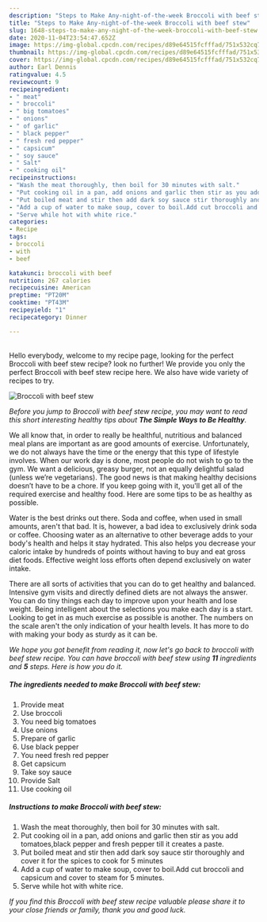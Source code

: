 ```yaml
---
description: "Steps to Make Any-night-of-the-week Broccoli with beef stew"
title: "Steps to Make Any-night-of-the-week Broccoli with beef stew"
slug: 1648-steps-to-make-any-night-of-the-week-broccoli-with-beef-stew
date: 2020-11-04T23:54:47.652Z
image: https://img-global.cpcdn.com/recipes/d89e64515fcfffad/751x532cq70/broccoli-with-beef-stew-recipe-main-photo.jpg
thumbnail: https://img-global.cpcdn.com/recipes/d89e64515fcfffad/751x532cq70/broccoli-with-beef-stew-recipe-main-photo.jpg
cover: https://img-global.cpcdn.com/recipes/d89e64515fcfffad/751x532cq70/broccoli-with-beef-stew-recipe-main-photo.jpg
author: Earl Dennis
ratingvalue: 4.5
reviewcount: 9
recipeingredient:
- " meat"
- " broccoli"
- " big tomatoes"
- " onions"
- " of garlic"
- " black pepper"
- " fresh red pepper"
- " capsicum"
- " soy sauce"
- " Salt"
- " cooking oil"
recipeinstructions:
- "Wash the meat thoroughly, then boil for 30 minutes with salt."
- "Put cooking oil in a pan, add onions and garlic then stir as you add tomatoes,black pepper and fresh pepper till it creates a paste."
- "Put boiled meat and stir then add dark soy sauce stir thoroughly and cover it for the spices to cook for 5 minutes"
- "Add a cup of water to make soup, cover to boil.Add cut broccoli and capsicum and cover to steam for 5 minutes."
- "Serve while hot with white rice."
categories:
- Recipe
tags:
- broccoli
- with
- beef

katakunci: broccoli with beef 
nutrition: 267 calories
recipecuisine: American
preptime: "PT20M"
cooktime: "PT43M"
recipeyield: "1"
recipecategory: Dinner

---
```

<br>
Hello everybody, welcome to my recipe page, looking for the perfect Broccoli with beef stew recipe? look no further! We provide you only the perfect Broccoli with beef stew recipe here. We also have wide variety of recipes to try.
<br>


![Broccoli with beef stew](https://img-global.cpcdn.com/recipes/d89e64515fcfffad/751x532cq70/broccoli-with-beef-stew-recipe-main-photo.jpg)

<i>Before you jump to Broccoli with beef stew recipe, you may want to read this short interesting healthy tips about <strong>The Simple Ways to Be Healthy</strong>.</i>

We all know that, in order to really be healthful, nutritious and balanced meal plans are important as are good amounts of exercise. Unfortunately, we do not always have the time or the energy that this type of lifestyle involves. When our work day is done, most people do not wish to go to the gym. We want a delicious, greasy burger, not an equally delightful salad (unless we’re vegetarians). The good news is that making healthy decisions doesn’t have to be a chore. If you keep going with it, you'll get all of the required exercise and healthy food. Here are some tips to be as healthy as possible.

Water is the best drinks out there. Soda and coffee, when used in small amounts, aren't that bad. It is, however, a bad idea to exclusively drink soda or coffee. Choosing water as an alternative to other beverage adds to your body's health and helps it stay hydrated. This also helps you decrease your caloric intake by hundreds of points without having to buy and eat gross diet foods. Effective weight loss efforts often depend exclusively on water intake.

There are all sorts of activities that you can do to get healthy and balanced. Intensive gym visits and directly defined diets are not always the answer. You can do tiny things each day to improve upon your health and lose weight. Being intelligent about the selections you make each day is a start. Looking to get in as much exercise as possible is another. The numbers on the scale aren't the only indication of your health levels. It has more to do with making your body as sturdy as it can be. 


<i>We hope you got benefit from reading it, now let's go back to broccoli with beef stew recipe. You can have broccoli with beef stew using <strong>11</strong> ingredients and <strong>5</strong> steps. Here is how you do it.
</i>

##### The ingredients needed to make Broccoli with beef stew:

1. Provide  meat
1. Use  broccoli
1. You need  big tomatoes
1. Use  onions
1. Prepare  of garlic
1. Use  black pepper
1. You need  fresh red pepper
1. Get  capsicum
1. Take  soy sauce
1. Provide  Salt
1. Use  cooking oil


##### Instructions to make Broccoli with beef stew:

1. Wash the meat thoroughly, then boil for 30 minutes with salt.
1. Put cooking oil in a pan, add onions and garlic then stir as you add tomatoes,black pepper and fresh pepper till it creates a paste.
1. Put boiled meat and stir then add dark soy sauce stir thoroughly and cover it for the spices to cook for 5 minutes
1. Add a cup of water to make soup, cover to boil.Add cut broccoli and capsicum and cover to steam for 5 minutes.
1. Serve while hot with white rice.


<i>If you find this Broccoli with beef stew recipe valuable please share it to your close friends or family, thank you and good luck.</i>
